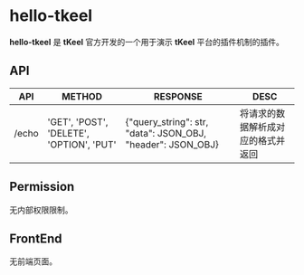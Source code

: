 # hello-tkeel
**hello-tkeel** 是 **tKeel** 官方开发的一个用于演示 **tKeel** 平台的插件机制的插件。

## API

|API|METHOD|RESPONSE|DESC|
|-|-|-|-|
|/echo|'GET', 'POST', 'DELETE', 'OPTION', 'PUT'|{"query_string": str, "data": JSON_OBJ, "header": JSON_OBJ}|将请求的数据解析成对应的格式并返回|

## Permission
无内部权限限制。

## FrontEnd
无前端页面。